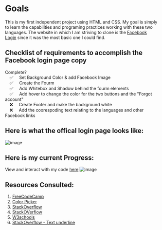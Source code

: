
# Goals
This is my first independent project using HTML and CSS. My goal is simply to learn the capabilities and programing practices working with these two languages. The website in which I am striving to clone is the [Facebook Login](https://www.facebook.com/login.php/) since it was the most basic one I could find. <br />
## Checklist of requirements to accomplish the Facebook login page copy
Complete?  <br />
&ensp; &nbsp;✅ &nbsp; &nbsp; Set Background Color & add Facebook Image <br />
&ensp; &nbsp;✅ &nbsp; &nbsp; Create the Fourm  <br />
&ensp; &nbsp;✅ &nbsp; &nbsp; Add Whitebox and Shadow behind the fourm elements <br />
&ensp; &nbsp;✅ &nbsp; &nbsp; Add hover to change the color for the two buttons and the "Forgot account" <br />
&ensp; &nbsp;❌ &nbsp; &nbsp; Create Footer and make the background white <br />
&ensp; &nbsp;❌ &nbsp; &nbsp; Add the coorespoding text relating to the languages and other Facebook links <br />

## Here is what the offical login page looks like:
![image](https://github.com/Elizabeth-Fitz/Website-Login-Clones/assets/113856074/25e0b9dd-620b-4cb5-b6a2-448f6aa52224)

## Here is my current Progress:
View and interact with my code [here](https://codepen.io/Eliz-Fitz/pen/mdodLMz)
![image](https://github.com/Elizabeth-Fitz/Website-Login-Clones/assets/113856074/88921bf7-abb2-4b2f-b13c-294dbf5710ca)




## Resources Consulted:

1. [FreeCodeCamp](https://www.freecodecamp.org/learn/2022/responsive-web-design)
2. [Color Picker](https://www.w3schools.com/colors/colors_picker.asp)
3. [StackOverflow](https://stackoverflow.com/questions/5214127/css-technique-for-a-horizontal-line-with-words-in-the-middle)
4. [StackOVerflow](https://stackoverflow.com/questions/66828242/how-to-add-tab-spaces-in-git-readme-between-two-sentences)
5. [W3schools](https://www.w3schools.com/CSSref/sel_hover.php)
6. [StackOverflow - Text underline](https://stackoverflow.com/questions/44860766/how-to-create-underline-effect-on-hovered-links-in-css)
